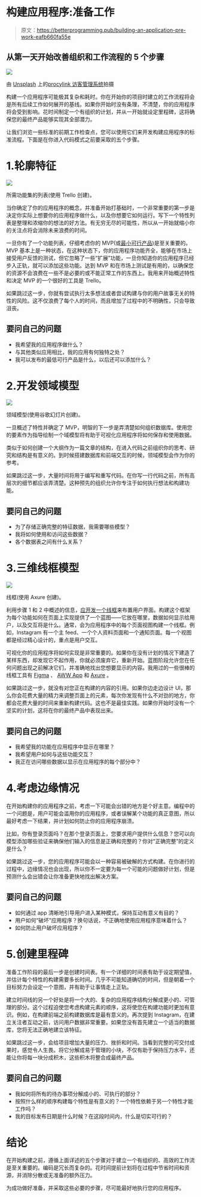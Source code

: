 # 构建应用程序:准备工作

> 原文：<https://betterprogramming.pub/building-an-application-pre-work-eafb660fa55e>

## 从第一天开始改善组织和工作流程的 5 个步骤

![](img/134c2f4f99b3b03cf317d6ceae0e92be.png)

由 [Unsplash](https://unsplash.com?utm_source=medium&utm_medium=referral) 上的[procylink 访客管理系统](https://unsplash.com/@proxyclick?utm_source=medium&utm_medium=referral)拍摄

构建一个应用程序可能极其复杂和耗时。你在开始你的项目时建立的工作流程将会是所有后续工作如何展开的基线。如果你开始时没有条理，不清楚，你的应用程序将会受到影响。花时间制定一个有组织的计划，并从一开始就设定里程碑，这将确保您的最终产品能够实现其全部潜力。

让我们浏览一些标准的前期工作检查点，您可以使用它们来开发构建应用程序的标准流程。下面是在你进入代码模式之前要采取的五个步骤。

# 1.轮廓特征

![](img/f433c46856191e9cdfc444d38be7c7cc.png)

所需功能集的列表(使用 Trello 创建)。

当你确定了你的应用程序的概念，并准备开始打基础时，一个非常重要的第一步是决定你实际上想要你的应用程序做什么，以及你想要它如何运行。写下一个特性列表是整理和浓缩你的想法的好方法。有无穷无尽的可能性，所以从一开始就缩小你的关注点将会消除未来浪费的时间。

一旦你有了一个功能列表，仔细考虑你的 MVP(或[最小可行产品](https://en.wikipedia.org/wiki/Minimum_viable_product))是至关重要的。MVP 基本上是一种状态，在这种状态下，你的应用程序功能齐全，能够在市场上接受用户反馈的测试，但它忽略了一些“扩展”功能，一旦你知道你的应用程序已经步入正轨，就可以添加这些功能。达到 MVP 和在市场上测试是有用的，以确保您的资源不会浪费在一些不是必要的或不能正常工作的东西上。我用来开始概述特性和决定 MVP 的一个很好的工具是 Trello。

如果跳过这一步，你就有尝试执行太多想法或者尝试构建与你的用户故事无关的特性的风险。这不仅浪费了每个人的时间，而且增加了过程中的不明确性，只会导致沮丧。

## 要问自己的问题

*   我希望我的应用程序做什么？
*   与其他类似应用相比，我的应用有何独特之处？
*   我可以发布的最低可行产品是什么，以后还可以添加什么？

# 2.开发领域模型

![](img/42db6b2f4d62b4fc44c9f48325cbb217.png)

领域模型(使用谷歌幻灯片创建)。

一旦概述了特性并确定了 MVP，明智的下一步是弄清楚如何组织数据库。使用您的要素作为指导绘制一个域模型将有助于可视化应用程序将如何保存和使用数据。

类似于如何创建一个大纲作为一篇文章的结构，在进入代码之前组织你的思考、研究和结构是有意义的。到时候搭建数据库和前端交互的时候，领域模型会作为你的参考。

如果跳过这一步，大量时间将用于编写和重写代码。在你写一行代码之前，所有高层次的细节都应该弄清楚。这种预先的组织允许你专注于如何执行想法和构建功能。

## 要问自己的问题

*   为了存储正确完整的特征数据，我需要哪些模型？
*   我将如何使用和访问这些数据？
*   各个数据表之间有什么关系？

# 3.三维线框模型

![](img/486784579d9bc31be624de941c966abe.png)

线框(使用 Axure 创建)。

利用步骤 1 和 2 中概述的信息，[应开发一个线框](https://en.wikipedia.org/wiki/Website_wireframe)来布置用户界面。构建这个框架为每个功能如何在页面上实现提供了一个蓝图——它放在哪里，数据如何显示给用户，以及交互将是什么。通常，会为应用程序中的每个页面视图构建一个线框。例如，Instagram 有一个主 feed、一个个人资料页面和一个通知页面。每一个视图都是经过精心设计的，重点是用户交互。

可视化你的应用程序将如何实现是非常重要的。如果你在没有计划的情况下建造了某样东西，却发现它不起作用，你就必须废弃它，重新开始。蓝图阶段允许您在任何问题出现之前解决它们，并准确地找出您想要显示的内容。我用过的一些很棒的线框工具有 [Figma](https://www.figma.com/) 、 [AWW App](https://awwapp.com/) 和 [Axure](https://www.axure.com/) 。

如果跳过这一步，就没有对您正在构建的内容的引用。如果你边走边设计 UI，那么你会花费大量的精力来调整页面上的元素，每次你发现有什么不对劲的地方，你都会花费大量的时间来重新构建代码。这也不是最佳实践。如果你开始时没有一个坚实的计划，这将在你的最终产品中表现出来。

## 要问自己的问题

*   我希望我的功能在应用程序中显示在哪里？
*   我希望用户如何与这些功能交互？
*   我正在访问哪些数据以显示在应用程序的每个部分中？

# 4.考虑边缘情况

在开始构建你的应用程序之前，考虑一下可能会出错的地方是个好主意。编程中的一个问题是，用户可能会滥用你的应用程序，或者误解某个功能的真正意图，所以最好考虑一下结果，并计划如何防止你的应用程序崩溃。

比如，你有登录页面吗？在那个登录页面上，您要求用户提供什么信息？您可以向模型添加哪些验证来确保他们输入的信息是正确和完整的？你对“正确完整”的定义是什么？

如果跳过这一步，您的应用程序可能会以一种容易被破解的方式构建。在你进行的过程中，边缘情况也会出现，所以你不一定要为每一个可能的问题做好计划，但是预测什么会出错会让你准备更快地找出解决方案。

## 要问自己的问题

*   如何通过 app 清晰地引导用户进入某种模式，保持互动有意义有目的？
*   用户如何“破坏”应用程序？换句话说，不正确地使用应用程序意味着什么？
*   如何防止用户破坏应用程序？

# 5.创建里程碑

准备工作阶段的最后一步是创建时间表。有一个详细的时间表有助于设定期望值，并估计每个特性的构建需要多长时间。几乎不可能知道确切的时间，但是朝着一个目标努力会设定一个意图，并有助于让事情走上正轨。

建立时间线的另一个好处是将一个大的、复杂的应用程序结构分解成更小的、可管理的部分。这个过程迫使您考虑构建元素的顺序，这将使您在构建功能时更加有意识。例如，在构建前端之前构建数据库是最有意义的。再次提到 Instagram，在建立关注者互动之前，访问用户数据非常重要。如果您没有首先建立一个适当的数据库，您将无法正确地建立该特征。

如果跳过这一步，会给项目增加大量的压力、挫折和时间。当看到完整的可交付成果时，感觉令人生畏。将它分解成易于管理的小块，不仅有助于保持压力水平，还能让你将每一块分成积木，这些积木将整合成最终产品。

## 要问自己的问题

*   我如何将所有的待办事项分解成小的、可执行的部分？
*   按照什么样的顺序构建每个特性是有意义的？一个特性依赖于另一个特性才能工作吗？
*   我的目标发布日期是什么时候？在这段时间内，什么是切实可行的？

# 结论

在开始构建之前，遵循上面详述的五个步骤对于建立一个有组织的、高效的工作流是至关重要的。编码是冗长而复杂的。花时间提前计划将在过程中节省时间和资源，并消除分散或无准备的额外压力。

为成功做好准备，并采取这些必要的步骤，尽可能最好地执行您的应用程序。